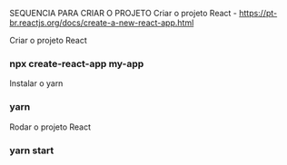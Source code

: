 SEQUENCIA PARA CRIAR O PROJETO Criar o projeto 
React - https://pt-br.reactjs.org/docs/create-a-new-react-app.html

Criar o projeto React
### npx create-react-app my-app

Instalar o yarn
### yarn

Rodar o projeto React
### yarn start

